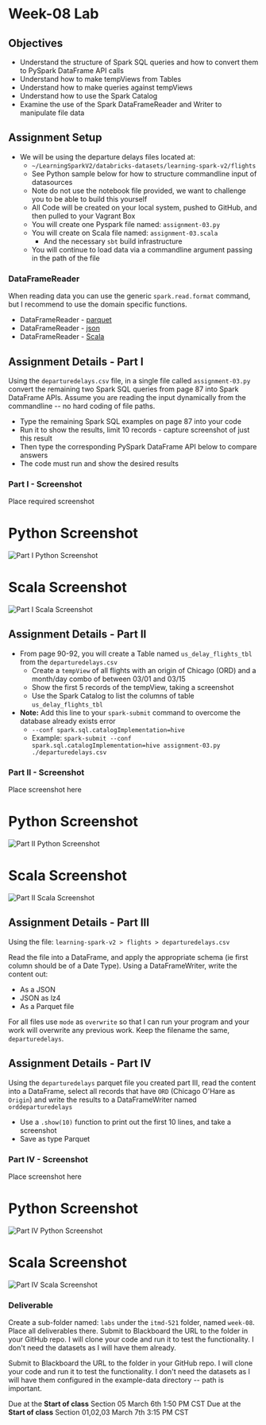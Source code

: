 # Week-08 Lab

## Objectives

- Understand the structure of Spark SQL queries and how to convert them to PySpark DataFrame API calls
- Understand how to make tempViews from Tables
- Understand how to make queries against tempViews
- Understand how to use the Spark Catalog
- Examine the use of the Spark DataFrameReader and Writer to manipulate file data

## Assignment Setup

- We will be using the departure delays files located at:
  - `~/LearningSparkV2/databricks-datasets/learning-spark-v2/flights`
  - See Python sample below for how to structure commandline input of datasources
  - Note do not use the notebook file provided, we want to challenge you to be able to build this yourself
  - All Code will be created on your local system, pushed to GitHub, and then pulled to your Vagrant Box
  - You will create one Pyspark file named: `assignment-03.py`
  - You will create on Scala file named: `assignment-03.scala`
    - And the necessary `sbt` build infrastructure
  - You will continue to load data via a commandline argument passing in the path of the file

### DataFrameReader

When reading data you can use the generic `spark.read.format` command, but I recommend to use the domain specific functions.

* DataFrameReader - [parquet](https://spark.apache.org/docs/3.2.0/api/python/reference/api/pyspark.sql.DataFrameReader.parquet.html "webpage for pyspark api parquet")
* DataFrameReader - [json](https://spark.apache.org/docs/3.2.0/api/python/reference/api/pyspark.sql.DataFrameReader.json.html "webpage for pyspark api json")
* DataFrameReader - [Scala](https://spark.apache.org/docs/3.2.0/api/scala/org/apache/spark/sql/DataFrameReader.html "webpage for Spark Scala API")

## Assignment Details - Part I

Using the `departuredelays.csv` file, in a single file called `assignment-03.py` convert the remaining two Spark SQL queries from page 87 into Spark DataFrame APIs. Assume you are reading the input dynamically from the commandline -- no hard coding of file paths.

- Type the remaining Spark SQL examples on page 87 into your code
- Run it to show the results, limit 10 records - capture screenshot of just this result
- Then type the corresponding PySpark DataFrame API below to compare answers
- The code must run and show the desired results

### Part I - Screenshot

Place required screenshot
# Python Screenshot
![Part I Python Screenshot](images/Part-I(PY).png)


# Scala Screenshot
![Part I Scala Screenshot](images/PART-I(SCALA).png)


## Assignment Details - Part II

- From page 90-92, you will create a Table named `us_delay_flights_tbl` from the `departuredelays.csv`
  - Create a `tempView` of all flights with an origin of Chicago (ORD) and a month/day combo of between 03/01 and 03/15
  - Show the first 5 records of the tempView, taking a screenshot
  - Use the Spark Catalog to list the columns of table `us_delay_flights_tbl`
- **Note:** Add this line to your `spark-submit` command to overcome the database already exists error
  - `--conf spark.sql.catalogImplementation=hive`
  - Example: `spark-submit --conf spark.sql.catalogImplementation=hive assignment-03.py ./departuredelays.csv`

### Part II - Screenshot

Place screenshot here
# Python Screenshot

![Part II Python Screenshot](images/Part-II(PY).png)


# Scala Screenshot
![Part II Scala Screenshot](images/PART-II(SCALA).png)


## Assignment Details - Part III

Using the file: `learning-spark-v2 > flights > departuredelays.csv`

Read the file into a DataFrame, and apply the appropriate schema (ie first column should be of a Date Type). Using a DataFrameWriter, write the content out:

* As a JSON 
* JSON as lz4
* As a Parquet file

For all files use `mode` as `overwrite` so that I can run your program and your work will overwrite any previous work. Keep the filename the same, `departuredelays`.

## Assignment Details - Part IV

Using the `departuredelays` parquet file you created part III, read the content into a DataFrame, select all records that have `ORD` (Chicago O'Hare as `Origin`) and write the results to a DataFrameWriter named `orddeparturedelays`

* Use a `.show(10)` function to print out the first 10 lines, and take a screenshot
* Save as type Parquet 

### Part IV - Screenshot

Place screenshot here
# Python Screenshot

![Part IV Python Screenshot](images/PART-IV(PY).png)


# Scala Screenshot

![Part IV Scala Screenshot](images/PART-IV(SCALA).png)


### Deliverable

Create a sub-folder named: `labs` under the `itmd-521` folder, named `week-08`. Place all deliverables there.
Submit to Blackboard the URL to the folder in your GitHub repo.  I will clone your code and run it to test the functionality. I don't need the datasets as I will have them already.

Submit to Blackboard the URL to the folder in your GitHub repo.  I will clone your code and run it to test the functionality. I don't need the datasets as I will have them configured in the example-data directory -- path is important.

Due at the **Start of class** Section 05 March 6th 1:50 PM CST
Due at the **Start of class** Section 01,02,03 March 7th 3:15 PM CST
